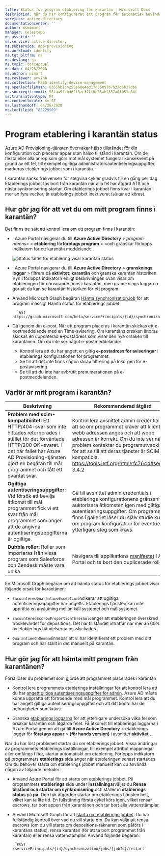 ```yaml
---
title: Status för program etablering för karantän | Microsoft Docs
description: När du har konfigurerat ett program för automatisk användar etablering, lär du dig vad en etablerings status för karantän innebär och hur du avmarkerar den.
services: active-directory
documentationcenter: ''
author: msmimart
manager: CelesteDG
ms.assetid: ''
ms.service: active-directory
ms.subservice: app-provisioning
ms.workload: identity
ms.tgt_pltfrm: na
ms.devlang: na
ms.topic: conceptual
ms.date: 04/28/2020
ms.author: mimart
ms.reviewer: arvinh
ms.collection: M365-identity-device-management
ms.openlocfilehash: 0355bb1c4255e6de4ed17d55097b7b22d6b37db6
ms.sourcegitcommit: 58faa9fcbd62f3ac37ff0a65ab9357a01051a64f
ms.translationtype: MT
ms.contentlocale: sv-SE
ms.lasthandoff: 04/28/2020
ms.locfileid: "82229909"
---
```

# <a name="application-provisioning-in-quarantine-status"></a>Program etablering i karantän status

Azure AD Provisioning-tjänsten övervakar hälso tillståndet för din konfiguration och placerar appar utan hälso tillstånd i karantän. Om de flesta eller alla anrop som görs mot mål systemet fungerar konsekvent på grund av ett fel, till exempel ogiltiga administratörsautentiseringsuppgifter, markeras etablerings jobbet som i karantän.

I karantän sänks frekvensen för stegvisa cykler gradvis till en gång per dag. Etablerings jobbet tas bort från karantän när alla fel har åtgärd ATS och nästa synkronisering startar. Om etablerings jobbet finns kvar i karantän i mer än fyra veckor, är etablerings jobbet inaktiverat (slutar att köras).

## <a name="how-do-i-know-if-my-application-is-in-quarantine"></a>Hur gör jag för att vet du om mitt program finns i karantän?

Det finns tre sätt att kontrol lera om ett program finns i karantän:
  
- I Azure Portal navigerar du till **Azure Active Directory** > *program namns*&gt; > **etablering** för**företags program** > &lt;och granskar förlopps indikatorn för ett karantän meddelande.   

  ![Status fältet för etablering visar karantän status](./media/application-provisioning-quarantine-status/progress-bar-quarantined.png)

- I Azure Portal navigerar du till **Azure Active Directory** > **gransknings loggar** > filtrera på **aktivitet: karantän** och granska karantän historiken. Vyn i förlopps indikatorn enligt beskrivningen ovan visar om etableringen för närvarande finns i karantän, men gransknings loggarna gör att du kan se karantän historiken för ett program. 

- Använd Microsoft Graph begäran [Hämta synchronizationJob](https://docs.microsoft.com/graph/api/synchronization-synchronizationjob-get?view=graph-rest-beta&tabs=http) för att program mässigt Hämta status för etablerings jobbet:

        `GET https://graph.microsoft.com/beta/servicePrincipals/{id}/synchronization/jobs/{jobId}/`

- Gå igenom din e-post. När ett program placeras i karantän skickas ett e-postmeddelande med en Time-avisering. Om karantäns orsaken ändras skickas en uppdaterad e-postadress som visar den nya orsaken till karantänen. Om du inte ser något e-postmeddelande:

  - Kontrol lera att du har angett en giltig **e-postadress för aviseringar** i etablerings konfigurationen för programmet.
  - Se till att det inte finns någon skräp filtrering på Inkorgen för e-postavisering.
  - Se till att du inte har avbrutit prenumerationen på e-postmeddelanden.

## <a name="why-is-my-application-in-quarantine"></a>Varför är mitt program i karantän?

|Beskrivning|Rekommenderad åtgärd|
|---|---|
|**Problem med scim-kompatibilitet:** Ett HTTP/404-svar som inte hittades returnerades i stället för det förväntade HTTP/200 OK-svaret. I det här fallet har Azure AD Provisioning-tjänsten gjort en begäran till mål programmet och fått ett oväntat svar.|Kontrol lera avsnittet admin credentials för att se om programmet kräver att klient webb adressen anges och att webb adressen är korrekt. Om du inte ser något problem kontaktar du programutvecklaren för att se till att deras tjänster är SCIM-kompatibla. https://tools.ietf.org/html/rfc7644#section-3.4.2 |
|**Ogiltiga autentiseringsuppgifter:** Vid försök att bevilja åtkomst till mål programmet fick vi ett svar från mål programmet som anger att de angivna autentiseringsuppgifterna är ogiltiga.|Gå till avsnittet admin credentials i etablerings konfigurationens gränssnitt och auktorisera åtkomsten igen med giltiga autentiseringsuppgifter. Om programmet finns i galleriet läser du själv studie kursen om program konfiguration för eventuella ytterligare steg som krävs.|
|**Dubbla roller:** Roller som importeras från vissa program som Salesforce och Zendesk måste vara unika. |Navigera till applikations [manifestet](https://docs.microsoft.com/azure/active-directory/develop/reference-app-manifest) i Azure Portal och ta bort den duplicerade rollen.|

 En Microsoft Graph begäran om att hämta status för etablerings jobbet visar följande orsak för karantänen:

- `EncounteredQuarantineException`indikerar att ogiltiga autentiseringsuppgifter har angetts. Etablerings tjänsten kan inte upprätta en anslutning mellan käll systemet och mål systemet.

- `EncounteredEscrowProportionThreshold`anger att etableringen överskred tröskelvärdet för depositions. Det här tillståndet inträffar när mer än 60% av etablerings händelserna misslyckades.

- `QuarantineOnDemand`innebär att vi har identifierat ett problem med ditt program och har ställt in det manuellt på karantän.

## <a name="how-do-i-get-my-application-out-of-quarantine"></a>Hur gör jag för att hämta mitt program från karantänen?

Först löser du problemet som gjorde att programmet placerades i karantän.

- Kontrol lera programmets etablerings inställningar för att kontrol lera att du har [angett giltiga autentiseringsuppgifter för admin](../app-provisioning/configure-automatic-user-provisioning-portal.md#configuring-automatic-user-account-provisioning). Azure AD måste kunna upprätta ett förtroende med mål programmet. Kontrol lera att du har angett giltiga autentiseringsuppgifter och att ditt konto har de behörigheter som krävs.

- Granska [etablerings loggarna](../reports-monitoring/concept-provisioning-logs.md) för att ytterligare undersöka vilka fel som orsakar karantän och åtgärda felet. Få åtkomst till etablerings loggarna i Azure Portal genom att gå till **Azure Active Directory** &gt; etablerings loggar för **företags appar** &gt; **(för hands version)** i avsnittet **aktivitet** .

När du har löst problemet startar du om etablerings jobbet. Vissa ändringar av programmets etablerings inställningar, till exempel attribut mappningar eller omfångs filter, startar automatiskt om etablering. Förlopps indikatorn på programmets **etablerings** sida anger när etableringen senast startades. Om du behöver starta om etablerings jobbet manuellt kan du använda någon av följande metoder:  

- Använd Azure Portal för att starta om etablerings jobbet. På programmets **etablerings** sida under **Inställningar**väljer du **Rensa tillstånd och startar om synkronisering** och ställer in **etablerings status** på **på**. Den här åtgärden startar om etablerings tjänsten helt, vilket kan ta lite tid. En fullständig första cykel körs igen, vilket rensar escrows, tar bort appen från karantänen och tar bort alla vattenstämplar.

- Använd Microsoft Graph för att [starta om etablerings jobbet](https://docs.microsoft.com/graph/api/synchronization-synchronizationjob-restart?view=graph-rest-beta&tabs=http). Du har fullständig kontroll över vad du vill starta om. Du kan välja att rensa escrows (om du vill starta om depositions-räknaren som påförs i karantäns status), rensa karantän (för att ta bort programmet från karantän) eller rensa vattenstämplar. Använd följande begäran:
 
       `POST /servicePrincipals/{id}/synchronization/jobs/{jobId}/restart`
